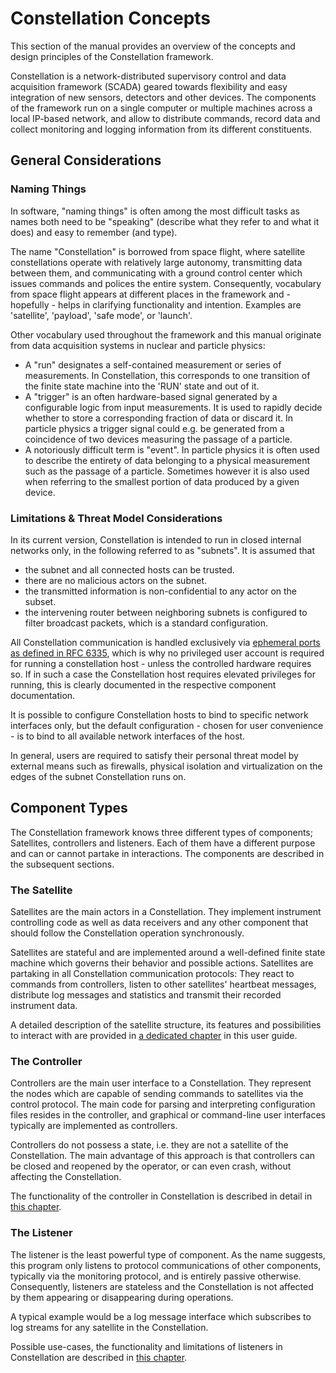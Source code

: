 # Constellation Concepts

This section of the manual provides an overview of the concepts and design principles of the Constellation framework.

Constellation is a network-distributed supervisory control and data acquisition framework (SCADA) geared towards flexibility
and easy integration of new sensors, detectors and other devices. The components of the framework run on a single computer or
multiple machines across a local IP-based network, and allow to distribute commands, record data and collect monitoring and
logging information from its different constituents.

## General Considerations

### Naming Things

In software, "naming things" is often among the most difficult tasks as names both need to be "speaking" (describe what they
refer to and what it does) and easy to remember (and type).

The name "Constellation" is borrowed from space flight, where satellite constellations operate with relatively large autonomy, transmitting
data between them, and communicating with a ground control center which issues commands and polices the entire system.
Consequently, vocabulary from space flight appears at different places in the framework and - hopefully - helps in clarifying
functionality and intention. Examples are 'satellite', 'payload', 'safe mode', or 'launch'.

Other vocabulary used throughout the framework and this manual originate from data acquisition systems in nuclear and particle
physics:

* A "run" designates a self-contained measurement or series of measurements. In Constellation, this corresponds to one transition of the
  finite state machine into the 'RUN' state and out of it.
* A "trigger" is an often hardware-based signal generated by a configurable logic from input measurements. It is used to rapidly
  decide whether to store a corresponding fraction of data or discard it. In particle physics a trigger signal could e.g. be generated
  from a coincidence of two devices measuring the passage of a particle.
* A notoriously difficult term is "event". In particle physics it is often used to describe the entirety of data belonging to a
  physical measurement such as the passage of a particle. Sometimes however it is also used when referring to the smallest portion
  of data produced by a given device.

### Limitations & Threat Model Considerations

In its current version, Constellation is intended to run in closed internal networks only, in the following referred to as
"subnets". It is assumed that

* the subnet and all connected hosts can be trusted.
* there are no malicious actors on the subnet.
* the transmitted information is non-confidential to any actor on the subset.
* the intervening router between neighboring subnets is configured to filter broadcast packets, which is a standard
  configuration.

All Constellation communication is handled exclusively via [ephemeral ports as defined in RFC 6335](https://www.iana.org/assignments/service-names-port-numbers/service-names-port-numbers.xhtml),
which is why no privileged user account
is required for running a constellation host - unless the controlled hardware requires so. If in such a case the
Constellation host requires elevated privileges for running, this is clearly documented in the respective component
documentation.

It is possible to configure Constellation hosts to bind to specific network interfaces only, but the default configuration -
chosen for user convenience - is to bind to all available network interfaces of the host.

In general, users are required to satisfy their personal threat model by external means such as firewalls, physical isolation
and virtualization on the edges of the subnet Constellation runs on.

## Component Types

The Constellation framework knows three different types of components; Satellites, controllers and listeners. Each of them
have a different purpose and can or cannot partake in interactions. The components are described in the subsequent sections.

### The Satellite

Satellites are the main actors in a Constellation. They implement instrument controlling code as well as data receivers and
any other component that should follow the Constellation operation synchronously.

Satellites are stateful and are implemented around a well-defined finite state machine which governs their behavior and
possible actions. Satellites are partaking in all Constellation communication protocols: They react to commands from
controllers, listen to other satellites' heartbeat messages, distribute log messages and statistics and transmit their
recorded instrument data.

A detailed description of the satellite structure, its features and possibilities to interact with are provided in
[a dedicated chapter](./satellite.md) in this user guide.

### The Controller

Controllers are the main user interface to a Constellation. They represent the nodes which are capable of sending commands
to satellites via the control protocol. The main code for parsing and interpreting configuration
files resides in the controller, and graphical or command-line user interfaces typically are implemented as controllers.

Controllers do not possess a state, i.e. they are not a satellite of the Constellation. The main advantage of this approach
is that controllers can be closed and reopened by the operator, or can even crash, without affecting the Constellation.

The functionality of the controller in Constellation is described in detail in [this chapter](./controller.md).

### The Listener

The listener is the least powerful type of component. As the name suggests, this program only listens to protocol
communications of other components, typically via the monitoring protocol, and is entirely passive otherwise.
Consequently, listeners are stateless  and the Constellation is not affected by them appearing or disappearing during
operations.

A typical example would be a log message interface which subscribes to log streams for any satellite in the Constellation.

Possible use-cases, the functionality and limitations of listeners in Constellation are described in
[this chapter](./listener.md).
